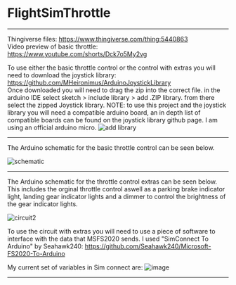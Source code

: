 # FlightSimThrottle

_____________________________________
Thingiverse files: https://www.thingiverse.com/thing:5440863 <br/>
Video preview of basic throttle: https://www.youtube.com/shorts/Dck7o5My2vg <br/>

To use either the basic throttle control or the control with extras you will need to download the joystick library: https://github.com/MHeironimus/ArduinoJoystickLibrary <br/>
Once downloaded you will need to drag the zip into the correct file. in the arduino IDE select sketch > include library > add .ZIP library. from there select the zipped Joystick library. 
NOTE: to use this project and the joystick library you will need a compatible arduino board, an in depth list of compatible boards can be found on the joystick library github page. I am using an official arduino micro.
![add library](https://user-images.githubusercontent.com/52784821/181112569-012a6443-702c-403d-8ca1-a49eeda75db4.png)

_____________________________________
The Arduino schematic for the basic throttle control can be seen below.

![schematic](https://user-images.githubusercontent.com/52784821/181105736-2a00b1b9-e485-41f2-888d-2ea1aba94c9e.png)

_____________________________________
The Arduino schematic for the throttle control extras can be seen below.<br/>
This includes the orginal throttle control aswell as a parking brake indicator light, landing gear indicator lights and a dimmer to control the brightness of the gear indicator lights.

![circuit2](https://user-images.githubusercontent.com/52784821/181107426-8869a6a9-5150-49f3-a255-911e778de55f.png)


To use the circuit with extras you will need to use a piece of software to interface with the data that MSFS2020 sends. I used "SimConnect To Arduino" by Seahawk240: https://github.com/Seahawk240/Microsoft-FS2020-To-Arduino

My current set of variables in Sim connect are:
![image](https://user-images.githubusercontent.com/52784821/181108493-4c9022a5-d4a5-4d6b-9a97-7afe2dd84ba6.png)

_____________________________________
